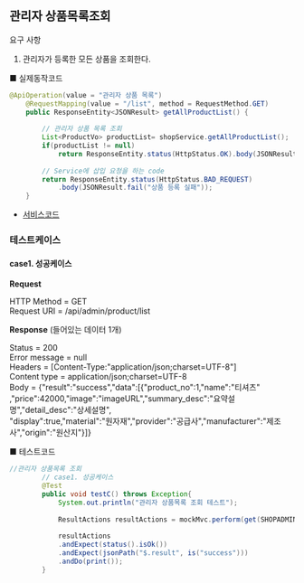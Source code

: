 ## 관리자 상품목록조회

 요구 사항

1. 관리자가 등록한 모든 상품을 조회한다.



■ 실제동작코드 

```java
@ApiOperation(value = "관리자 상품 목록")
	@RequestMapping(value = "/list", method = RequestMethod.GET)
	public ResponseEntity<JSONResult> getAllProductList() {
		
		// 관리자 상품 목록 조회
		List<ProductVo> productList= shopService.getAllProductList();
		if(productList != null)
			return ResponseEntity.status(HttpStatus.OK).body(JSONResult.success(productList));
			 
		// Service에 삽입 요청을 하는 code
		return ResponseEntity.status(HttpStatus.BAD_REQUEST)
            .body(JSONResult.fail("상품 등록 실패"));
	}
```

- [서비스코드](https://github.com/gioung/shoppingmall_project/blob/master/shop_backend/src/main/java/com/cafe24/shoppingmall/service/ShopService.java)

### 테스트케이스

#### case1. 성공케이스

**Request**

HTTP Method = GET<br>
      Request URI = /api/admin/product/list

**Response** (들어있는 데이터 1개)

Status = 200<br>
    Error message = null<br>
          Headers = [Content-Type:"application/json;charset=UTF-8"]<br>
     Content type = application/json;charset=UTF-8<br>
             Body = {"result":"success","data":[{"product_no":1,"name":"티셔츠"<br>,"price":42000,"image":"imageURL","summary_desc":"요약설명","detail_desc":"상세설명",<br>"display":true,"material":"원자재","provider":"공급사","manufacturer":"제조사","origin":"원산지"}]}

■  테스트코드

```java
//관리자 상품목록 조회
		// case1. 성공케이스 
		@Test
		public void testC() throws Exception{
			System.out.println("관리자 상품목록 조회 테스트");
			
			ResultActions resultActions = mockMvc.perform(get(SHOPADMINURL+"/list"));
			
			resultActions
			.andExpect(status().isOk())
			.andExpect(jsonPath("$.result", is("success")))
			.andDo(print());
		}
```

